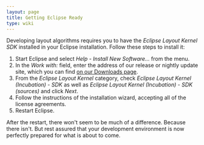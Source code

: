 ```yaml
---
layout: page
title: Getting Eclipse Ready
type: wiki
---
```

Developing layout algorithms requires you to have the _Eclipse Layout Kernel SDK_ installed in your Eclipse installation. Follow these steps to install it:

1. Start Eclipse and select _Help - Install New Software..._ from the menu.
1. In the _Work with:_ field, enter the address of our release or nightly update site, which you can find [on our Downloads page](https://www.eclipse.org/elk/downloads.php).
1. From the _Eclipse Layout Kernel_ category, check _Eclipse Layout Kernel (Incubation) - SDK_ as well as _Eclipse Layout Kernel (Incubation) - SDK (sources)_ and click _Next_.
1. Follow the instructions of the installation wizard, accepting all of the license agreements.
1. Restart Eclipse.

After the restart, there won't seem to be much of a difference. Because there isn't. But rest assured that your development environment is now perfectly prepared for what is about to come.
